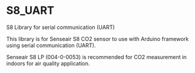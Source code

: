 # S8_UART
S8 Library for serial communication (UART)

This library is for Senseair S8 CO2 sensor to use with Arduino framework using serial communication (UART).

Senseair S8 LP (004-0-0053) is recommended for CO2 measurement in indoors for air quality application.